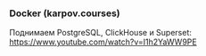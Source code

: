 ### Docker (karpov.courses)
Поднимаем PostgreSQL, ClickHouse и Superset: https://www.youtube.com/watch?v=I1h2YaWW9PE
